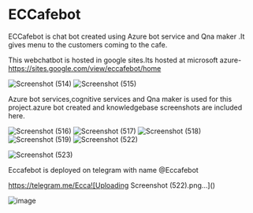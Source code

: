 # ECCafebot
ECCafebot is chat bot created using Azure bot service and Qna maker .It gives menu to the customers coming to the cafe.

This webchatbot is hosted in google sites.Its hosted at microsoft azure- https://sites.google.com/view/eccafebot/home  

![Screenshot (514)](https://user-images.githubusercontent.com/92110686/160904047-9a459f4e-ef20-46cb-a02e-34e1346c4555.png)
![Screenshot (515)](https://user-images.githubusercontent.com/92110686/161277519-c0667aa6-e4d1-43c8-b8b8-5acc20c0afeb.png)

Azure bot services,cognitive services and Qna maker is used for this project.azure bot created and knowledgebase screenshots are included here.

![Screenshot (516)](https://user-images.githubusercontent.com/92110686/161277537-5cfe1cc9-fbee-48ea-bfa9-283e960d692d.png)
![Screenshot (517)](https://user-images.githubusercontent.com/92110686/161277561-1e4a5045-84e8-46a3-962d-c3014c04faab.png)
![Screenshot (518)](https://user-images.githubusercontent.com/92110686/161277570-f7a41966-5d23-4085-ba08-ca02b052bb42.png)
![Screenshot (519)](https://user-images.githubusercontent.com/92110686/161277579-0c4e7d57-aa80-4c7d-8a55-c9ff3cea9b4e.png)
![Screenshot (522)](https://user-images.githubusercontent.com/92110686/161280817-5d1922fe-1326-4f12-9082-988a61830aaf.png)

![Screenshot (523)](https://user-images.githubusercontent.com/92110686/161280834-df8d5184-a831-4d27-b37e-6021a845c2d7.png)

Eccafebot is deployed on telegram with name @Eccafebot

https://telegram.me/Ecca![Uploading Screenshot (522).png…]()


![image](https://user-images.githubusercontent.com/92110686/161278553-b45b761e-c909-4558-813a-1939ee888e33.png)


